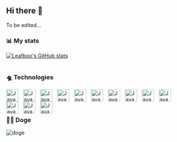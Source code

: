## Hi there  🗿
To be edited...
<!--
**leafboo/leafboo** is a ✨ _special_ ✨ repository because its `README.md` (this file) appears on your GitHub profile.

Here are some ideas to get you started:

- 🔭 I’m currently working on ...
- 🌱 I’m currently learning ...
- 👯 I’m looking to collaborate on ...
- 🤔 I’m looking for help with ...
- 💬 Ask me about ...
- 📫 How to reach me: ...
- 😄 Pronouns: ...
- ⚡ Fun fact: ...
-->


### 📊 My stats
[![Leafboo's GitHub stats](https://github-readme-stats.vercel.app/api?username=leafboo&show_icons=true&theme=tokyonight)](https://github.com/leafboo/github-readme-stats)


#

### 🛸 Technologies
<img align="left" alt="Java" width="33px" style="padding-right:10px;" src="https://cdn.jsdelivr.net/gh/devicons/devicon@latest/icons/javascript/javascript-original.svg" />

<img align="left" alt="Java" width="33px" style="padding-right:10px;" src="https://cdn.jsdelivr.net/gh/devicons/devicon@latest/icons/html5/html5-original.svg" />

<img align="left" alt="Java" width="33px" style="padding-right:10px;" src="https://cdn.jsdelivr.net/gh/devicons/devicon@latest/icons/css3/css3-original.svg" />

<img align="left" alt="Java" width="33px" style="padding-right:10px;" src="https://cdn.jsdelivr.net/gh/devicons/devicon@latest/icons/react/react-original.svg" />

<a href="https://www.typescriptlang.org" target="_blank"><img align="left" alt="Java" width="33px" style="padding-right:10px;" src="https://cdn.jsdelivr.net/gh/devicons/devicon@latest/icons/typescript/typescript-original.svg" /></a>

<a href="https://vitejs.dev" target="_blank"><img align="left" alt="Java" width="33px" style="padding-right:10px;" src="https://cdn.jsdelivr.net/gh/devicons/devicon@latest/icons/vitejs/vitejs-original.svg" /></a>

<a href="https://www.python.org" target="_blank"><img align="left" alt="Java" width="33px" style="padding-right:10px;" src="https://cdn.jsdelivr.net/gh/devicons/devicon@latest/icons/python/python-original.svg" /></a>

<a href="https://www.php.net" target="_blank"><img align="left" alt="Java" width="33px" style="padding-right:10px;" src="https://cdn.jsdelivr.net/gh/devicons/devicon@latest/icons/php/php-original.svg" /></a>

<a href="https://www.mysql.com" target="_blank"><img align="left" alt="Java" width="33px" style="padding-right:10px;" src="https://cdn.jsdelivr.net/gh/devicons/devicon@latest/icons/mysql/mysql-original.svg" /></a>

<img align="left" alt="Java" width="33px" style="padding-right:10px;" src="https://cdn.jsdelivr.net/gh/devicons/devicon@latest/icons/csharp/csharp-original.svg" /> 

<a href="https://www.figma.com" target="_blank"><img align="left" alt="Java" width="33px" style="padding-right:10px;" src="https://cdn.jsdelivr.net/gh/devicons/devicon@latest/icons/figma/figma-original.svg" /></a>

<a href="https://git-scm.com" target="_blank"><img align="left" alt="Java" width="33px" style="padding-right:10px;" src="https://cdn.jsdelivr.net/gh/devicons/devicon@latest/icons/git/git-original.svg" /></a>

<a href="https://code.visualstudio.com" target="_blank"><img align="left" alt="Java" width="33px" style="padding-right:10px;" src="https://cdn.jsdelivr.net/gh/devicons/devicon@latest/icons/vscode/vscode-original.svg" /></a> <br><br>


#

### 🐕‍🦺 Doge

![doge](https://github.com/leafboo/leafboo/assets/110758056/ce67ff95-6c7f-427d-bdad-9458e6969169)



